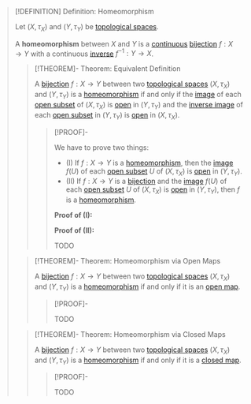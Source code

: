 >[!DEFINITION] Definition: Homeomorphism
>
>Let $(X, \tau_X)$ and $(Y,\tau_Y)$ be [topological spaces](../../Topological%20Spaces/Topological%20Space.md).
>
>A **homeomorphism** between $X$ and $Y$ is a [continuous](../Continuity.md#^continuity) [bijection](../../../Analysis/Functions/Types%20of%20Functions/Bijection.md) $f: X \to Y$ with a continuous [inverse](../../../Analysis/Functions/Types%20of%20Functions/Inverse%20Function.md) $f^{-1}: Y \to X$.
>
>>[!THEOREM]- Theorem: Equivalent Definition
>>
>>A [bijection](../../../Analysis/Functions/Types%20of%20Functions/Bijection.md) $f: X \to Y$ between two [topological spaces](../../Topological%20Spaces/Topological%20Space.md) $(X, \tau_X)$ and $(Y, \tau_Y)$ is a [homeomorphism](Homeomorphism.md) if and only if the [image](../../../Analysis/Functions/Image%20of%20a%20Function.md) of each [open subset](../../Topological%20Spaces/Open%20Subset.md) of $(X, \tau_X)$ is [open](../../Topological%20Spaces/Open%20Subset.md) in $(Y, \tau_Y)$ and the [inverse image](../../../Analysis/Functions/Inverse%20Image.md) of each [open subset](../../Topological%20Spaces/Open%20Subset.md) in $(Y, \tau_Y)$ is [open](../../Topological%20Spaces/Open%20Subset.md) in $(X, \tau_X)$.
>>
>>>[!PROOF]-
>>>
>>>We have to prove two things:
>>>- (I) If $f: X \to Y$ is a [homeomorphism](Homeomorphism.md), then the [image](../../../Analysis/Functions/Image%20of%20a%20Function.md) $f(U)$ of each [open subset](../../Topological%20Spaces/Open%20Subset.md) $U$ of $(X, \tau_X)$ is [open](../../Topological%20Spaces/Open%20Subset.md) in $(Y, \tau_Y)$.
>>>- (II) If $f: X \to Y$ is a [bijection](../../../Analysis/Functions/Types%20of%20Functions/Bijection.md) and the [image](../../../Analysis/Functions/Image%20of%20a%20Function.md) $f(U)$ of each [open subset](../../Topological%20Spaces/Open%20Subset.md) $U$ of $(X, \tau_X)$ is [open](../../Topological%20Spaces/Open%20Subset.md) in $(Y, \tau_Y)$, then $f$ is a [homeomorphism](Homeomorphism.md).
>>>
>>>**Proof of (I):**
>>>
>>>**Proof of (II):**
>>>
>>>TODO
>>>
>
>
>>[!THEOREM]- Theorem: Homeomorphism via Open Maps
>>
>>A [bijection](../../../Analysis/Functions/Types%20of%20Functions/Bijection.md) $f: X \to Y$ between two [topological spaces](../../Topological%20Spaces/Topological%20Space.md) $(X, \tau_X)$ and $(Y, \tau_Y)$ is a [homeomorphism](Homeomorphism.md) if and only if it is an [open map](../../Maps/Open%20Map.md).
>>
>>>[!PROOF]-
>>>
>>>TODO
>>>
>>
>
>>[!THEOREM]- Theorem: Homeomorphism via Closed Maps
>>
>>A [bijection](../../../Analysis/Functions/Types%20of%20Functions/Bijection.md) $f: X \to Y$ between two [topological spaces](../../Topological%20Spaces/Topological%20Space.md) $(X, \tau_X)$ and $(Y, \tau_Y)$ is a [homeomorphism](Homeomorphism.md) if and only if it is a [closed map](../../Maps/Closed%20Map.md).
>>
>>>[!PROOF]-
>>>
>>>TODO
>>>
>>
>